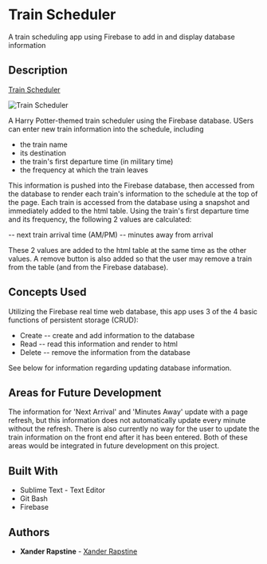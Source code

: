# Train Scheduler

A train scheduling app using Firebase to add in and display database information

## Description

[Train Scheduler](https://xandromus.github.io/train-scheduler/public/index.html)

![Train Scheduler](https://xandromus.github.io/responsive-portfolio/assets/images/train.png)

A Harry Potter-themed train scheduler using the Firebase database. USers can enter new train information into the schedule, including

- the train name
- its destination
- the train's first departure time (in military time)
- the frequency at which the train leaves

This information is pushed into the Firebase database, then accessed from the database to render each train's information to the schedule at the top of the page. Each train is accessed from the database using a snapshot and immediately added to the html table. Using the train's first departure time and its frequency, the following 2 values are calculated:

-- next train arrival time (AM/PM)
-- minutes away from arrival

These 2 values are added to the html table at the same time as the other values. A remove button is also added so that the user may remove a train from the table (and from the Firebase database).

## Concepts Used

Utilizing the Firebase real time web database, this app uses 3 of the 4 basic functions of persistent storage (CRUD):

- Create -- create and add information to the database
- Read -- read this information and render to html
- Delete -- remove the information from the database

See below for information regarding updating database information.

## Areas for Future Development

The information for 'Next Arrival' and 'Minutes Away' update with a page refresh, but this information does not automatically update every minute without the refresh. There is also currently no way for the user to update the train information on the front end after it has been entered. Both of these areas would be integrated in future development on this project.

## Built With

- Sublime Text - Text Editor
- Git Bash
- Firebase

## Authors

- **Xander Rapstine** - [Xander Rapstine](https://github.com/Xandromus)